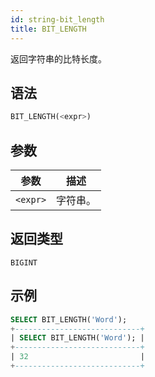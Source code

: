 ```yaml
---
id: string-bit_length
title: BIT_LENGTH
---
```


返回字符串的比特长度。

## 语法

```sql
BIT_LENGTH(<expr>)
```

## 参数

| 参数      | 描述       |
|-----------| ----------- |
| `<expr>`  | 字符串。   |

## 返回类型

`BIGINT`

## 示例

```sql
SELECT BIT_LENGTH('Word');
+----------------------------+
| SELECT BIT_LENGTH('Word'); |
+----------------------------+
| 32                         |
+----------------------------+
```